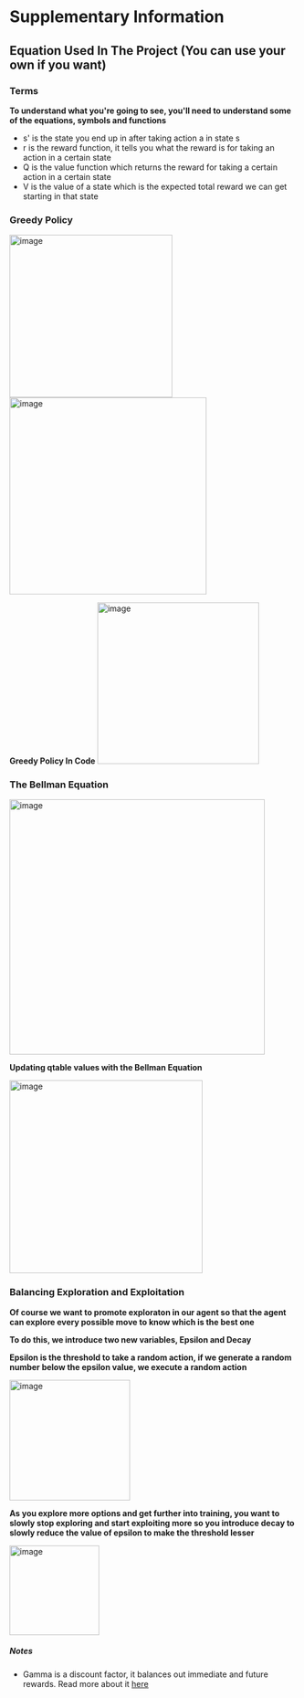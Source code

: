 # Supplementary Information

## Equation Used In The Project (You can use your own if you want)

### Terms 
**To understand what you're going to see, you'll need to understand some of the equations, symbols and functions**
- s' is the state you end up in after taking action a in state s
- r is the reward function, it tells you what the reward is for taking an action in a certain state
- Q is the value function which returns the reward for taking a certain action in a certain state
- V is the value of a state which is the expected total reward we can get starting in that state


### Greedy Policy
<img width="285" alt="image" src="https://user-images.githubusercontent.com/66341506/194858672-68867d4a-25e3-4248-aea9-b27c25e3422e.png">
<img width="345" alt="image" src="https://user-images.githubusercontent.com/66341506/194858708-82237429-9c8b-4309-a7b2-24bb21820bea.png">

**Greedy Policy In Code**
<img width="283" alt="image" src="https://user-images.githubusercontent.com/66341506/197928945-e1801be5-77ae-4e0b-8669-4f754059ae38.png">

### The Bellman Equation
<img width="447" alt="image" src="https://user-images.githubusercontent.com/66341506/194855286-e22e9ecf-3037-4e07-a1d2-c14c39d2b998.png">

**Updating qtable values with the Bellman Equation**

<img width="338" alt="image" src="https://user-images.githubusercontent.com/66341506/194863963-fb3b3d6b-2e35-4f30-8093-36f8116145a9.png">

### Balancing Exploration and Exploitation
**Of course we want to promote exploraton in our agent so that the agent can explore every possible move to know which is the best one**

**To do this, we introduce two new variables, Epsilon and Decay**

**Epsilon is the threshold to take a random action, if we generate a random number below the epsilon value, we execute a random action**

<img width="211" alt="image" src="https://user-images.githubusercontent.com/66341506/195113662-05a5f153-ec5a-46d0-b3ab-50ef71478515.png">

**As you explore more options and get further into training, you want to slowly stop exploring and start exploiting more so you introduce decay to slowly reduce the value of epsilon to make the threshold lesser**

<img width="157" alt="image" src="https://user-images.githubusercontent.com/66341506/195113923-f9c0054d-dd88-4a29-8c57-9b4184af3467.png">

##### Notes
- Gamma is a discount factor, it balances out immediate and future rewards. Read more about it [here](https://towardsdatascience.com/practical-reinforcement-learning-02-getting-started-with-q-learning-582f63e4acd9#:~:text=gamma%20is%20the%20discount%20factor,varies%20from%200%20to%201.)
